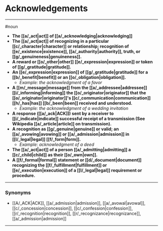 # Acknowledgements
---
#noun
- **The [[a/_act|act]] of [[a/_acknowledging|acknowledging]]**
- **The [[a/_act|act]] of recognizing in a particular [[c/_character|character]] or relationship; recognition of [[e/_existence|existence]], [[a/_authority|authority]], truth, or [[g/_genuineness|genuineness]].**
- **A reward or [[o/_other|other]] [[e/_expression|expression]] or token of [[g/_gratitude|gratitude]].**
- **An [[e/_expression|expression]] of [[g/_gratitude|gratitude]] for a [[b/_benefit|benefit]] or an [[o/_obligation|obligation]].**
	- _Example: the acknowledgment of a favor_
- **A [[m/_message|message]] from the [[a/_addressee|addressee]] [[i/_informing|informing]] the [[o/_originator|originator]] that the [[o/_originator|originator]]'s [[c/_communication|communication]] [[h/_has|has]] [[b/_been|been]] received and understood.**
	- _Example: the acknowledgment of a wedding invitation_
- **A response ([[a/_ack|ACK]]) sent by a receiver to [[i/_indicate|indicate]] successful receipt of a transmission (See Wikipedia [[a/_article|article]] on transmission).**
- **A recognition as [[g/_genuine|genuine]] or valid; an [[a/_avowing|avowing]] or [[a/_admission|admission]] in [[l/_legal|legal]] [[f/_form|form]].**
	- _Example: acknowledgment of a deed_
- **The [[a/_act|act]] of a person [[a/_admitting|admitting]] a [[c/_child|child]] as their [[o/_own|own]].**
- **A [[f/_formal|formal]] statement or [[d/_document|document]] recognizing the [[f/_fulfillment|fulfillment]] or [[e/_execution|execution]] of a [[l/_legal|legal]] requirement or procedure.**
---
### Synonyms
- [[A/_ACK|ACK]], [[a/_admission|admission]], [[a/_avowal|avowal]], [[c/_concession|concession]], [[c/_confession|confession]], [[r/_recognition|recognition]], [[r/_recognizance|recognizance]], [[a/_admission|admission]]
---
